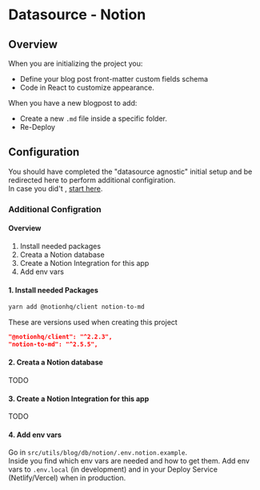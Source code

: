 # Datasource - Notion

## Overview

When you are initializing the project you:
- Define your blog post front-matter custom fields schema
- Code in React to customize appearance.

When you have a new blogpost to add:
- Create a new `.md` file inside a specific folder.
- Re-Deploy

## Configuration

You should have completed the "datasource agnostic" initial setup and be redirected here to perform additional configiration.  
In case you did't , [start here](../../../../../README.md).

### Additional Configration

#### Overview

1. Install needed packages
2. Creata a Notion database
3. Create a Notion Integration for this app
4. Add env vars

#### 1. Install needed Packages

```bash
yarn add @notionhq/client notion-to-md
```

These are versions used when creating this project

```json
"@notionhq/client": "^2.2.3",
"notion-to-md": "^2.5.5",
```

#### 2. Creata a Notion database

TODO

#### 3. Create a Notion Integration for this app

TODO

#### 4. Add env vars

Go in `src/utils/blog/db/notion/.env.notion.example`.  
Inside you find which env vars are needed and how to get them.
Add env vars to `.env.local` (in development) and in your Deploy Service (Netlify/Vercel) when in production.
